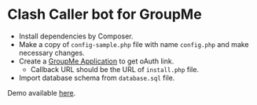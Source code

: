 # Clash Caller bot for GroupMe

- Install dependencies by Composer.
- Make a copy of `config-sample.php` file with name `config.php` and make necessary changes.
- Create a [GroupMe Application](https://dev.groupme.com/applications/) to get oAuth link.
	- Callback URL should be the URL of `install.php` file.
- Import database schema from `database.sql` file.

Demo available [here](https://cc-butttons.rhcloud.com/install).
